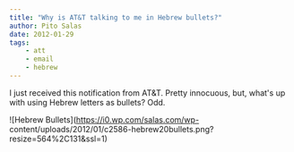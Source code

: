 ```yaml
---
title: "Why is AT&T talking to me in Hebrew bullets?"
author: Pito Salas
date: 2012-01-29
tags:
    - att
    - email
    - hebrew
---
```




I just received this notification from AT&T. Pretty innocuous, but, what's up
with using Hebrew letters as bullets? Odd.

![Hebrew Bullets](https://i0.wp.com/salas.com/wp-
content/uploads/2012/01/c2586-hebrew20bullets.png?resize=564%2C131&ssl=1)


